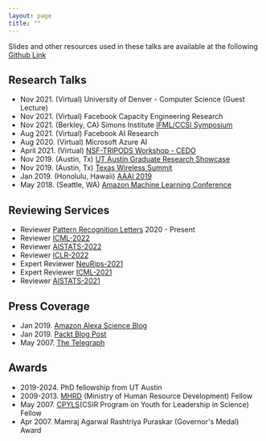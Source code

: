 ```yaml
---
layout: page
title: "" 
---
```

Slides and other resources used in these talks are available at the following [Github Link](https://github.com/anishacharya/Presentations)

## Research Talks 
- Nov 2021. (Virtual) University of Denver - Computer Science (Guest Lecture)
- Nov 2021. (Virtual) Facebook Capacity Engineering Research  
- Nov 2021. (Berkley, CA) Simons Institute [IFML/CCSI Symposium](https://simons.berkeley.edu/programs/si2021) 
- Aug 2021. (Virtual) Facebook AI Research 
- Aug 2020. (Virtual) Microsoft Azure AI 
- April 2021. (Virtual) [NSF-TRIPODS Workshop - CEDO](https://sites.google.com/ucsd.edu/cedo/)  
- Nov 2019. (Austin, Tx) [UT Austin Graduate Research Showcase](https://guides.lib.utexas.edu/2019GRS/presenters)
- Nov 2019. (Austin, Tx) [Texas Wireless Summit](https://www.texaswirelesssummit.org/)
- Jan 2019. (Honolulu, Hawaii) [AAAI 2019](https://aaai.org/Conferences/AAAI-19/)
- May 2018. (Seattle, WA) [Amazon Machine Learning Conference]()

## Reviewing Services 
- Reviewer [Pattern Recognition Letters](https://www.journals.elsevier.com/pattern-recognition-letters) 2020 - Present
- Reviewer [ICML-2022](https://icml.cc/)
- Reviewer [AISTATS-2022](https://aistats.org/aistats2022/)
- Reviewer [ICLR-2022](https://iclr.cc/)
- Expert Reviewer [NeuRips-2021](https://nips.cc/)
- Expert Reviewer [ICML-2021](https://icml.cc/)
- Reviewer [AISTATS-2021](https://aistats.org/aistats2021/)

## Press Coverage 
- Jan 2019. [Amazon Alexa Science Blog](https://developer.amazon.com/blogs/alexa/post/a7bb4a16-c86b-4019-b3f9-b0d663b87d30/new-method-for-compressing-neural-networks-better-preserves-accuracy)
- Jan 2019. [Packt Blog Post](https://www.google.com/amp/s/hub.packtpub.com/amazon-alexa-ai-researchers-develop-new-method-to-compress-neural-networks-and-preserves-accuracy-of-system/amp/)
- May 2007. [The Telegraph](https://www.telegraphindia.com/states/west-bengal/upswing-in-city-pass-rate/cid/1005795)

## Awards
- 2019-2024. PhD fellowship from UT Austin 
- 2009-2013. [MHRD](https://mhrd.gov.in/) (Ministry of Human Resource Development) Fellow 
- May 2007. [CPYLS](http://csirhrdg.res.in/cpyls.htm)(CSIR Program on Youth for Leadership in Science) Fellow 
- Apr 2007. Mamraj Agarwal Rashtriya Puraskar (Governor's Medal) Award
